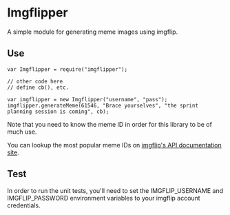 # Imgflipper

A simple module for generating meme images using imgflip.

## Use

```nodejs
var Imgflipper = require("imgflipper");

// other code here
// define cb(), etc.

var imgflipper = new Imgflipper("username", "pass");
imgflipper.generateMeme(61546, "Brace yourselves", "the sprint planning session is coming", cb);
```

Note that you need to know the meme ID in order for this library to be of much use.

You can lookup the most popular meme IDs on [imgflip's API documentation site](https://api.imgflip.com/popular_meme_ids).


## Test

In order to run the unit tests, you'll need to set the IMGFLIP_USERNAME and IMGFLIP_PASSWORD environment variables to your imgflip account credentials.


